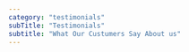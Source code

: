 ```yaml
---
category: "testimonials"
subTitle: "Testimonials"
subtitle: "What Our Custumers Say About us"
---
```

